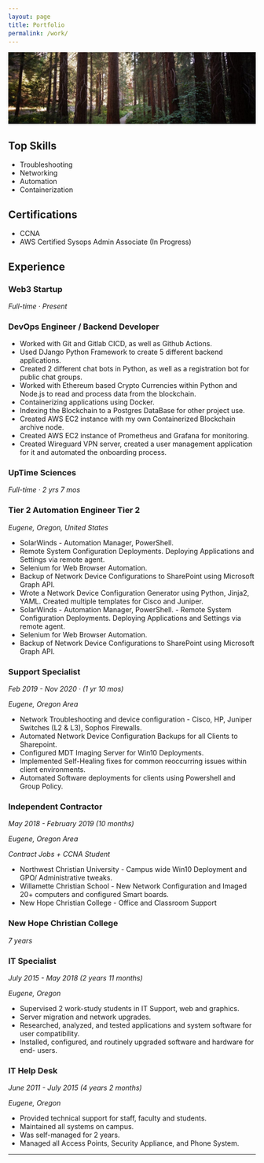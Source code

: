```yaml
---
layout: page
title: Portfolio
permalink: /work/
---
```


![work](https://raw.githubusercontent.com/jordantrujillo/jordantrujillo.github.io/main/images/work-banner.jpg "work-banner")

## **Top Skills**
- Troubleshooting
- Networking
- Automation
- Containerization

## **Certifications**
- CCNA
- AWS Certified Sysops Admin Associate (In Progress)

## **Experience**

### **Web3 Startup**
*Full-time · Present*

### DevOps Engineer / Backend Developer

- Worked with Git and Gitlab CICD, as well as Github Actions.
- Used DJango Python Framework to create 5 different backend applications.
- Created 2 different chat bots in Python, as well as a registration bot for public chat groups.
- Worked with Ethereum based Crypto Currencies within Python and Node.js to read and process data from the blockchain.
- Containerizing applications using Docker.
- Indexing the Blockchain to a Postgres DataBase for other project use.
- Created AWS EC2 instance with my own Containerized Blockchain archive node.
- Created AWS EC2 instance of Prometheus and Grafana for monitoring.
- Created Wireguard VPN server, created a user management application for it and automated the onboarding process. 

### **UpTime Sciences**
*Full-time · 2 yrs 7 mos*

### Tier 2 Automation Engineer Tier 2

*Eugene, Oregon, United States*

 - SolarWinds - Automation Manager, PowerShell. 
 - Remote System Configuration Deployments. Deploying Applications and Settings via remote agent. 
 - Selenium for Web Browser Automation. 
 - Backup of Network Device Configurations to SharePoint using Microsoft Graph API. 
 - Wrote a Network Device Configuration Generator using Python, Jinja2, YAML. Created multiple templates for Cisco and Juniper.
 - SolarWinds - Automation Manager, PowerShell. - Remote System Configuration Deployments. Deploying Applications and Settings via remote agent. 
 - Selenium for Web Browser Automation. 
 - Backup of Network Device Configurations to SharePoint using Microsoft Graph API. 

### Support Specialist

*Feb 2019 - Nov 2020 · (1 yr 10 mos)*

*Eugene, Oregon Area*

- Network Troubleshooting and device configuration - Cisco, HP, Juniper Switches (L2 & L3), Sophos Firewalls. 
- Automated Network Device Configuration Backups for all Clients to Sharepoint. 
- Configured MDT Imaging Server for Win10 Deployments. 
- Implemented Self-Healing fixes for common reoccurring issues within client environments. 
- Automated Software deployments for clients using Powershell and Group Policy.

### **Independent Contractor**
*May 2018 - February 2019 (10 months)*

*Eugene, Oregon Area*

*Contract Jobs + CCNA Student*

- Northwest Christian University - Campus wide Win10 Deployment and GPO/
Administrative tweaks.
- Willamette Christian School - New Network Configuration and Imaged 20+
computers and configured Smart boards.
- New Hope Christian College - Office and Classroom Support

### **New Hope Christian College**
*7 years*

### IT Specialist

*July 2015 - May 2018 (2 years 11 months)*

*Eugene, Oregon*

- Supervised 2 work-study students in IT Support, web and graphics.
- Server migration and network upgrades.
- Researched, analyzed, and tested applications and system software for user
compatibility.
- Installed, configured, and routinely upgraded software and hardware for end-
users.

### IT Help Desk
*June 2011 - July 2015 (4 years 2 months)*

*Eugene, Oregon*

- Provided technical support for staff, faculty and students.
- Maintained all systems on campus.
- Was self-managed for 2 years.
- Managed all Access Points, Security Appliance, and Phone System.

---